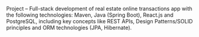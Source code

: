 Project – Full-stack development of real estate online transactions app 
with the following technologies: Maven, Java (Spring Boot), React.js and PostgreSQL, including key
concepts like REST APIs, Design Patterns/SOLID principles and ORM technologies (JPA, Hibernate).

